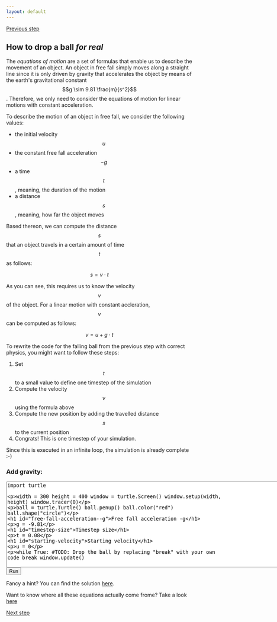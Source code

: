 ```yaml
---
layout: default
---
```


[Previous step](/durham-hackathon/first-steps.html)


## How to drop a ball *for real*

The *equations of motion* are a set of formulas that enable us to describe the movement of an object. An object in free fall simply moves along a straight line since it is only driven by gravity that accelerates the object by means of the  earth's gravitational constant $$g \sim 9.81 \frac{m}{s^2}$$. Therefore, we only need to consider the equations of motion for linear motions with constant acceleration.

To describe the motion of an object in free fall, we consider the following values:
- the initial velocity $$u$$ 
- the constant free fall acceleration $$-g$$
- a time $$t$$, meaning, the duration of the motion
- a distance $$s$$, meaning, how far the object moves

Based thereon, we can compute the distance $$s$$ that an object travels in a certain amount of time $$t$$ as follows:

$$s = v \cdot t$$

As you can see, this requires us to know the velocity $$v$$ of the object. For a linear motion with constant accleration, $$v$$ can be computed as follows:

$$v = u + g \cdot t$$

To rewrite the code for the falling ball from the previous step with correct physics, you might want to follow these steps:
1. Set $$t$$ to a small value to define one timestep of the simulation
2. Compute the velocity $$v$$ using the formula above
3. Compute the new position by adding the travelled distance $$s$$ to the current position
4. Congrats! This is one timestep of your simulation.

Since this is executed in an infinite loop, the simulation is already complete :-) 

<html> 
<head> 
<script src="https://ajax.googleapis.com/ajax/libs/jquery/1.9.0/jquery.min.js" type="text/javascript"></script> 
<script src="js/skulpt.min.js" type="text/javascript"></script> 
<script src="js/skulpt-stdlib.js" type="text/javascript"></script> 
</head> 

<body> 

<script type="text/javascript"> 
function outf(text) { 
    var mypre = document.getElementById("newton-output"); 
    mypre.innerHTML = mypre.innerHTML + text; 
} 
function builtinRead(x) {
    if (Sk.builtinFiles === undefined || Sk.builtinFiles["files"][x] === undefined)
            throw "File not found: '" + x + "'";
    return Sk.builtinFiles["files"][x];
}

function runit() { 
   var prog = document.getElementById("newton-code").value; 
   var mypre = document.getElementById("newton-output"); 
   mypre.innerHTML = ''; 
   Sk.pre = "newton-output";
   Sk.configure({output:outf, read:builtinRead}); 
   (Sk.TurtleGraphics || (Sk.TurtleGraphics = {})).target = 'newton-canvas';
   var myPromise = Sk.misceval.asyncToPromise(function() {
       return Sk.importMainWithBody("<stdin>", false, prog, true);
   });
   myPromise.then(function(mod) {
       console.log('success');
   },
   function (err) {
  console.info('errorHandler', err);
  var msg = err.toString();
  }
   );
} 
</script> 

<h3>Add gravity:</h3> 
<form> 
<textarea id="newton-code" cols="90" rows="15" onkeydown="if(event.keyCode===9){var v=this.value,s=this.selectionStart,e=this.selectionEnd;this.value=v.substring(0, s)+'\t'+v.substring(e);this.selectionStart=this.selectionEnd=s+1;return false;}">
import turtle
	
width = 300
height = 400
window = turtle.Screen()
window.setup(width, height)
window.tracer(0)

ball = turtle.Turtle()
ball.penup()
ball.color("red")
ball.shape("circle")

# Free fall acceleration -g
g = -9.81

# Timestep size
t = 0.08

# Starting velocity
u = 0

while True:
	#TODO: Drop the ball by replacing "break" with your own code
	break
	window.update()
</textarea><br /> 
<button type="button" onclick="runit()">Run</button> 
</form> 

<div id="newton-output" ></div> 
<!-- If you want turtle graphics include a canvas -->
<div id="newton-canvas"></div> 

</body> 

</html>

Fancy a hint? You can find the solution [here](code/step2-sol.py).

Want to know where all these equations actually come frome? Take a look [here](/durham-hackathon/motion-equations.html)

[Next step](/durham-hackathon/bounce.html)

